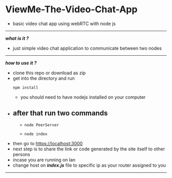 
# ViewMe-The-Video-Chat-App
- basic video chat app using webRTC with node js
----
***what is it ?***
 - just simple video chat application to communicate between two nodes
----
***how to use it ?***
 - clone this repo or download as zip
 - get into the directory and run 
    ``` 
    npm install
    ```
    - you should need to have nodejs installed on your computer
- after that run two commands
    - 
    ```
       > node PeerServer

       > node index
    ```
- then go to 
   [https://localhost:3000](https://localhost:3000)
- next step is to share the link or code generated by the site itself to other persons
- incase you are running on lan 
 - change host on ***index.js*** file to     specific ip as your router assigned to you
----
